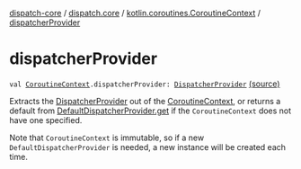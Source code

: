 [dispatch-core](../../index.md) / [dispatch.core](../index.md) / [kotlin.coroutines.CoroutineContext](index.md) / [dispatcherProvider](./dispatcher-provider.md)

# dispatcherProvider

`val `[`CoroutineContext`](https://kotlinlang.org/api/latest/jvm/stdlib/kotlin.coroutines/-coroutine-context/index.html)`.dispatcherProvider: `[`DispatcherProvider`](../-dispatcher-provider/index.md) [(source)](https://github.com/RBusarow/Dispatch/tree/master/dispatch-core/src/main/java/dispatch/core/CoroutineScopeExt.kt#L102)

Extracts the [DispatcherProvider](../-dispatcher-provider/index.md) out of the [CoroutineContext](https://kotlinlang.org/api/latest/jvm/stdlib/kotlin.coroutines/-coroutine-context/index.html),
or returns a default from [DefaultDispatcherProvider.get](../-default-dispatcher-provider/get.md) if the `CoroutineContext`
does not have one specified.

Note that `CoroutineContext` is immutable, so if a new `DefaultDispatcherProvider` is needed,
a new instance will be created each time.

